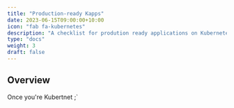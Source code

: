 ```yaml
---
title: "Production-ready Kapps"
date: 2023-06-15T09:00:00+10:00
icon: "fab fa-kubernetes"
description: "A checklist for prodution ready applications on Kubernetes"
type: "docs"
weight: 3
draft: false
---
```


## Overview

Once you're Kubertnet
;`
